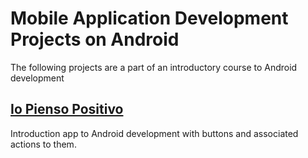 # Mobile Application Development Projects on Android
The following projects are a part of an introductory course to Android development

## [Io Pienso Positivo](../../tree/IoPiensoPositivo)
Introduction app to Android development with buttons and associated actions to them.
